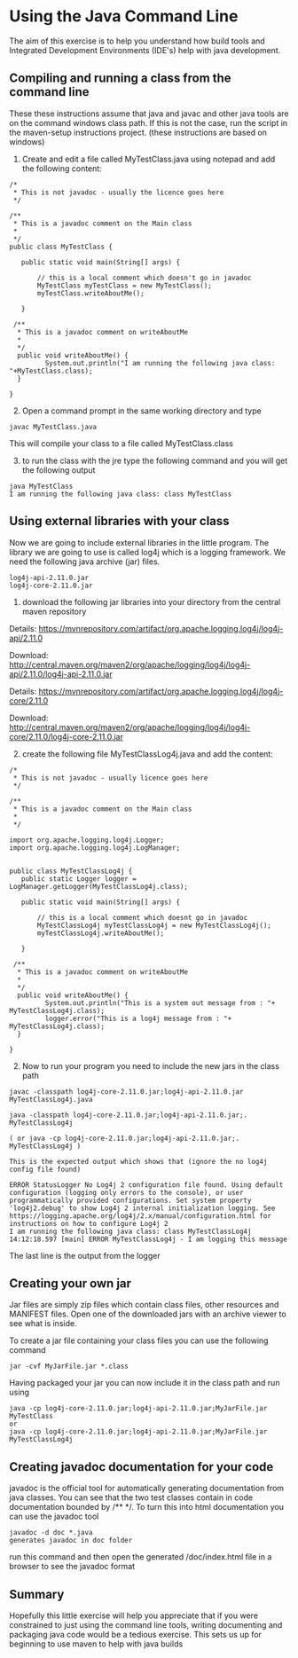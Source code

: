 
# Using the Java Command Line

The aim of this exercise is to help you understand how build tools and Integrated Development Environments (IDE's) help with java development. 

## Compiling and running a class from the command line

These these instructions assume that java and javac and other java tools are on the command windows class path. 
If this is not the case, run the script in the  maven-setup instructions project.
(these instructions are based on windows)

1. Create and edit a file called MyTestClass.java using notepad and add the following content:

```
/*
 * This is not javadoc - usually the licence goes here
 */

/**
 * This is a javadoc comment on the Main class
 *
 */
public class MyTestClass {

   public static void main(String[] args) {
      
       // this is a local comment which doesn't go in javadoc
       MyTestClass myTestClass = new MyTestClass();
       myTestClass.writeAboutMe();
        
   }

 /**
  * This is a javadoc comment on writeAboutMe
  *
  */
  public void writeAboutMe() {
         System.out.println("I am running the following java class: "+MyTestClass.class);
  }

}

```

2. Open a command prompt in the same working directory and type
```
javac MyTestClass.java
```
This will compile your class to a file called MyTestClass.class

3. to run the class with the jre type the following command and you will get the following output
```
java MyTestClass
I am running the following java class: class MyTestClass
```

## Using external libraries with your class
Now we are going to include external libraries in the little program.
The library we are going to use is called log4j which is a logging framework.
We need the following java archive (jar) files.
```
log4j-api-2.11.0.jar
log4j-core-2.11.0.jar
```

1. download the following jar libraries into your directory from the central maven repository

Details: https://mvnrepository.com/artifact/org.apache.logging.log4j/log4j-api/2.11.0

Download: http://central.maven.org/maven2/org/apache/logging/log4j/log4j-api/2.11.0/log4j-api-2.11.0.jar

Details: https://mvnrepository.com/artifact/org.apache.logging.log4j/log4j-core/2.11.0

Download: http://central.maven.org/maven2/org/apache/logging/log4j/log4j-core/2.11.0/log4j-core-2.11.0.jar

2. create the following file MyTestClassLog4j.java and add the content:

```
/*
 * This is not javadoc - usually licence goes here
 */

/**
 * This is a javadoc comment on the Main class
 *
 */

import org.apache.logging.log4j.Logger;
import org.apache.logging.log4j.LogManager;


public class MyTestClassLog4j {
   public static Logger logger = LogManager.getLogger(MyTestClassLog4j.class);
		
   public static void main(String[] args) {
       
       // this is a local comment which doesnt go in javadoc
       MyTestClassLog4j myTestClassLog4j = new MyTestClassLog4j();
       myTestClassLog4j.writeAboutMe();
        
   }

 /**
  * This is a javadoc comment on writeAboutMe
  *
  */
  public void writeAboutMe() {
         System.out.println("This is a system out message from : "+ MyTestClassLog4j.class);
         logger.error("This is a log4j message from : "+ MyTestClassLog4j.class);
  }

}

```

2. Now to run your program you need to include the new jars in the class path

```
javac -classpath log4j-core-2.11.0.jar;log4j-api-2.11.0.jar MyTestClassLog4j.java

java -classpath log4j-core-2.11.0.jar;log4j-api-2.11.0.jar;. MyTestClassLog4j

( or java -cp log4j-core-2.11.0.jar;log4j-api-2.11.0.jar;. MyTestClassLog4j )

This is the expected output which shows that (ignore the no log4j config file found)

ERROR StatusLogger No Log4j 2 configuration file found. Using default configuration (logging only errors to the console), or user programmatically provided configurations. Set system property 'log4j2.debug' to show Log4j 2 internal initialization logging. See https://logging.apache.org/log4j/2.x/manual/configuration.html for instructions on how to configure Log4j 2
I am running the following java class: class MyTestClassLog4j
14:12:18.597 [main] ERROR MyTestClassLog4j - I am logging this message
```
The last line is the output from the logger

## Creating your own jar
Jar files are simply zip files which contain class files, other resources and MANIFEST files.
Open one of the downloaded jars with an archive viewer to see what is inside.

To create a jar file containing your class files you can use the following command
```
jar -cvf MyJarFile.jar *.class
```
Having packaged your jar you can now include it in the class path and run using
```
java -cp log4j-core-2.11.0.jar;log4j-api-2.11.0.jar;MyJarFile.jar MyTestClass
or
java -cp log4j-core-2.11.0.jar;log4j-api-2.11.0.jar;MyJarFile.jar MyTestClassLog4j
```

## Creating javadoc documentation for your code
javadoc is the official tool for automatically generating documentation from java classes. 
You can see that the two test classes contain in code documentation bounded by /** */.
To turn this into html documentation you can use the javadoc tool
```
javadoc -d doc *.java
generates javadoc in doc folder
```
run this command and then open the generated /doc/index.html file in a browser to see the javadoc format


## Summary
Hopefully this little exercise will help you appreciate that if you were constrained to just using the command line tools, writing documenting and packaging java code would be a tedious exercise.
This sets us up for beginning to use maven to help with java builds















